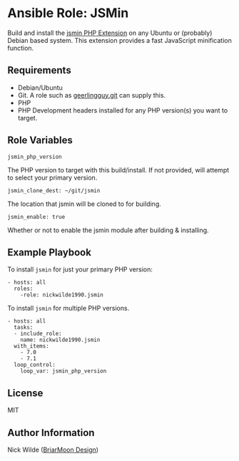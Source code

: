 Ansible Role: JSMin
=========

Build and install the [jsmin PHP Extension](https://github.com/sqmk/pecl-jsmin/) on any Ubuntu or (probably) Debian based system.
This extension provides a fast JavaScript minification function.

Requirements
------------

- Debian/Ubuntu
- Git. A role such as [geerlingguy.git](https://galaxy.ansible.com/geerlingguy/git/) can supply this.
- PHP
- PHP Development headers installed for any PHP version(s) you want to target.


Role Variables
--------------

    jsmin_php_version

The PHP version to target with this build/install. If not provided, will attempt to select your primary version.

    jsmin_clone_dest: ~/git/jsmin

The location that jsmin will be cloned to for building.

    jsmin_enable: true

Whether or not to enable the jsmin module after building & installing.

Example Playbook
----------------

To  install `jsmin` for just your primary PHP version:

    - hosts: all
      roles:
        -role: nickwilde1990.jsmin

To install `jsmin` for multiple PHP versions.

    - hosts: all
      tasks:
      - include_role:
        name: nickwilde1990.jsmin
      with_items:
        - 7.0
        - 7.1
      loop_control:
        loop_var: jsmin_php_version

License
-------

MIT

Author Information
------------------

Nick Wilde ([BriarMoon Design](https://design.briarmoon.ca))